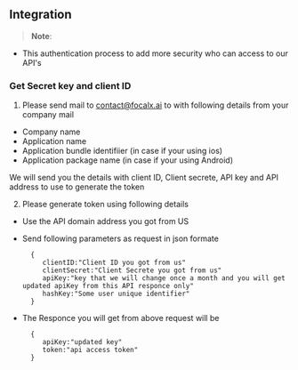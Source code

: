 ## Integration

> **Note**: 
-  This  authentication process to add more security who can access to our API's


### Get Secret key and client ID

1. Please send mail to contact@focalx.ai to with following details from your company mail
- Company name
- Application name
- Application bundle identifiier (in case if your using ios)
- Application package name (in case if your using Android)

We will send you the details with client ID, Client secrete, API key and API address to use to generate the token

2. Please generate token using following details

- Use the API domain address you got from US
- Send following parameters as request in json formate

        {
           clientID:"Client ID you got from us"
           clientSecret:"Client Secrete you got from us"
           apiKey:"key that we will change once a month and you will get updated apiKey from this API responce only"
           hashKey:"Some user unique identifier"
        }

- The Responce you will get from above request will be 

        {
           apiKey:"updated key"
           token:"api access token"
        }